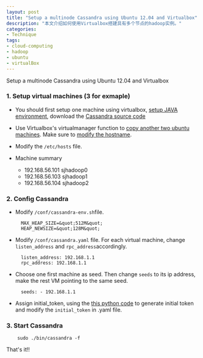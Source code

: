 ```yaml
---
layout: post
title: "Setup a multinode Cassandra using Ubuntu 12.04 and Virtualbox"
description: "本文介绍如何使用Virtualbox搭建具有多个节点的hadoop实例。" 
categories: 
- Technique
tags:
- cloud-computing
- hadoop
- ubuntu
- virtualBox
---
```



Setup a multinode Cassandra using Ubuntu 12.04 and Virtualbox

### 1. Setup virtual machines (3 for exmaple)

- You should first setup one machine using virtualbox, <a href="http://anotherbug.com/blog/2011/10/ubuntu-11-04_install_java/">setup JAVA environment</a>, download the <a href="http://www.apache.org/dyn/closer.cgi?path=/cassandra/1.1.1/apache-cassandra-1.1.1-bin.tar.gz">Cassandra source code</a> 

- Use Virtualbox's virtualmanager function to <a href="http://anotherbug.com/blog/2012/05/virtualbox-%E4%BF%AE%E6%94%B9uuid%E5%AE%9E%E7%8E%B0%E7%A1%AC%E7%9B%98%E5%A4%8D%E5%88%B6/">copy another two ubuntu machines</a>. Make sure to <a href="http://anotherbug.com/blog/2012/04/%E5%A6%82%E4%BD%95%E4%BF%AE%E6%94%B9ubuntu%E7%9A%84hostname/">modify the hostname</a>.
 
- Modify the	`/etc/hosts` file. 
- Machine summary      
	- 192.168.56.101 sjhadoop0
	- 192.168.56.103 sjhadoop1
   - 192.168.56.104 sjhadoop2
   
### 2. Config Cassandra
- Modify `/conf/cassandra-env.sh`file.

		MAX_HEAP_SIZE=&quot;512M&quot;
		HEAP_NEWSIZE=&quot;128M&quot;

- Modify `/conf/cassandra.yaml` file. For each virtual machine, change `listen_address` and `rpc_address`accordingly.

		listen_address: 192.168.1.1
		rpc_address: 192.168.1.1

- Choose one first machine as seed. Then change `seeds` to its ip address, make the rest VM pointing to the same seed.

		seeds: - 192.168.1.1

- Assign initial_token, using the <a href="http://anotherbug.com/blog/nodeToken.py">this python code</a> to generate initial token and modify the `initial_token` in .yaml file.

### 3. Start Cassandra

		sudo ./bin/cassandra -f

That's it!!

